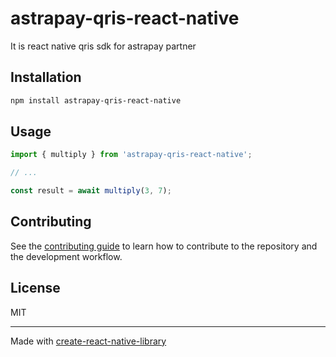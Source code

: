 # astrapay-qris-react-native

It is react native qris sdk for astrapay partner

## Installation

```sh
npm install astrapay-qris-react-native
```

## Usage


```js
import { multiply } from 'astrapay-qris-react-native';

// ...

const result = await multiply(3, 7);
```


## Contributing

See the [contributing guide](CONTRIBUTING.md) to learn how to contribute to the repository and the development workflow.

## License

MIT

---

Made with [create-react-native-library](https://github.com/callstack/react-native-builder-bob)
